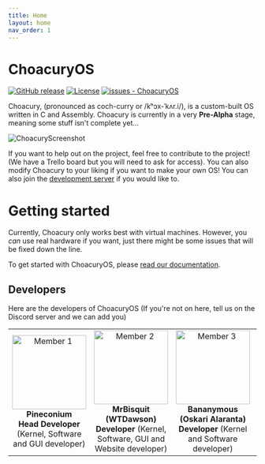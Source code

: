 ```yaml
---
title: Home
layout: home
nav_order: 1
---
```


# ChoacuryOS

[![GitHub release](https://img.shields.io/github/release/Pineconium/ChoacuryOS?include_prereleases=&sort=semver&color=blue)](https://github.com/Pineconium/ChoacuryOS/releases/)
[![License](https://img.shields.io/badge/License-GPL--3.0-blue)](#license)
[![issues - ChoacuryOS](https://img.shields.io/github/issues/Pineconium/ChoacuryOS)](https://github.com/Pineconium/ChoacuryOS/issues)


Choacury, (pronounced as coch-curry or /kʰɔx-ˈkʌr.i/), is a custom-built OS written in C and Assembly. Choacury is currently in a very **Pre-Alpha** stage, meaning some stuff isn't complete yet...

![ChoacuryScreenshot](https://raw.githubusercontent.com/Pineconium/ChoacuryOS/main/choacuryscreenshot.png)

If you want to help out on the project, feel free to contribute to the project! (We have a Trello board but you will need to ask for access). You can also modify Choacury to your liking if you want to make your own OS! You can also join the [development server](https://discord.gg/qhgDWrzCvg) if you would like to.

# Getting started
Currently, Choacury only works best with virtual machines. However, you *can* use real hardware if you want, just there might be some issues that will be fixed down the line.

To get started with ChoacuryOS, please [read our documentation](/getting-started.md).

## Developers
Here are the developers of ChoacuryOS (If you're not on here, tell us on the Discord server and we can add you)
<table>
  <tr>
    <td align="center">
      <img src="https://avatars.githubusercontent.com/u/101128219?v=4" alt="Member 1" width="150" /><br>
      <strong>Pineconium</strong><br>
      <b>Head Developer</b> (Kernel, Software and GUI developer)<br>
    </td>
    <td align="center">
      <img src="https://avatars.githubusercontent.com/u/69386111?v=4" alt="Member 2" width="150" /><br>
      <strong>MrBisquit (WTDawson)</strong><br>
      <b>Developer</b> (Kernel, Software, GUI and Website developer)<br>
    </td>
    <td align="center">
      <img src="https://avatars.githubusercontent.com/u/68776844?v=4" alt="Member 3" width="150"/><br>
      <strong>Bananymous (Oskari Alaranta)</strong><br>
      <b>Developer</b> (Kernel and Software developer)<br>
    </td>
    <td align="center">
      <img src="https://avatars.githubusercontent.com/u/152309277?v=4" alt="Member 3" width="150"/><br>
      <strong>Keiran-brooks (Keiran)</strong><br>
      <b>Developer</b> (Kernel, Software, GUI and Website developer)<br>
    </td>
  </tr>
  <!-- Add more rows as needed -->
</table>